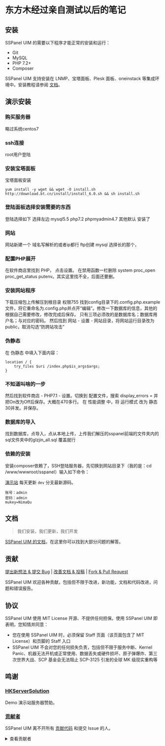 # 东方木经过亲自测试以后的笔记
## 安装

SSPanel UIM 的需要以下程序才能正常的安装和运行：

- Git
- MySQL
- PHP 7.2+
- Composer

SSPanel UIM 支持安装在 LNMP、宝塔面板、Plesk 面板、oneinstack 等集成环境中。安装教程请参阅 [文档](https://wiki.sspanel.host)。

## 演示安装
### 购买服务器
略过系统centos7
### ssh连接
root用户登陆
### 安装宝塔面板
宝塔面板安装

```
yum install -y wget && wget -O install.sh http://download.bt.cn/install/install_6.0.sh && sh install.sh
```
### 登陆面板选择安装需要的东西
登陆选择如下
选择左边
mysql5.5
php7.2
phpmyadmin4.7
其他默认
安装了
### 网站
网站新建一个
域名写解析的或者ip都行
ftp创建
mysql 选择长的那个，
### 配置PHP展开
在软件商店里找到 PHP， 点击设置。
在禁用函数一栏删除 system proc_open proc_get_status putenv。其实这里找不全，后面还要删。
### 安装网站程序
下载压缩包上传解压到根目录
权限755
找到config目录下的.config.php.example文件，将它重命名为.config.php并点开“编辑”。修改一下数据库的信息，其他的根据自己需要修改，修改完成后保存。
只有三项必须改的是数据库名；数据库用户名；与对应的密码。
然后找到 网站 - 设置 - 网站目录，将网站运行目录改为public，取消勾选“防跨站攻击”

### 伪静态
在 伪静态 中填入下面内容：
```
location / {
    try_files $uri /index.php$is_args$args;
}
```
### 不知道叫啥的一步
然后找到软件商店 - PHP7.1 - 设置。切换到 配置文件，搜索 display_errors = 并把On改为Off后保存。大概在470多行。
在 性能调整 中，将 运行模式 改为 静态 30并发。并保存。
### 数据库的导入
找到数据库，点导入，点从本地上传，上传我们解压的sspanel前端的文件夹内的sql文件夹中的glzjin_all.sql
覆盖就行
### 依赖的安装
安装composer依赖了，SSH登陆服务器，先切换到网站目录下（我的是：cd /www/wwwroot/sspanel）输入如下命令：


[演示站](https://sspanel.host) 每天更新 `dev` 分支最新源码。

```
账号：admin
密码：admin
mukey=NimaQu
```

## 文档

> 我们安装，我们更新，我们开发

[SSPanel UIM 的文档](https://wiki.sspanel.host)，在这里你可以找到大部分问题的解答。

## 贡献

[提出新想法 & 提交 Bug](https://github.com/Anankke/SSPanel-Uim/issues/new) | [改善文档 & 投稿](https://github.com/sspanel-uim/Wiki) | [Fork & Pull Request](https://github.com/Anankke/SSPanel-Uim/fork)

SSPanel UIM 欢迎各种贡献，包括但不限于改进，新功能，文档和代码改进，问题和错误报告。

## 协议

SSPanel UIM 使用 MIT License 开源、不提供任何担保。使用 SSPanel UIM 即表明，您知情并同意：

- 您在使用 SSPanel UIM 时，必须保留 Staff 页面（该页面包含了 MIT License）和页脚的 Staff 入口
- SSPanel UIM 不会对您的任何损失负责，包括但不限于服务中断、Kernel Panic、机器无法开机或正常使用、数据丢失或硬件损坏、原子弹爆炸、第三次世界大战、SCP 基金会无法阻止 SCP-3125 引发的全球 MK 级现实重构等


## 鸣谢

### [HKServerSolution](https://www.hkserversolution.com/cart.php)

Demo 演示站服务器赞助。

### [贡献者](https://github.com/Anankke/SSPanel-Uim/graphs/contributors)

SSPanel UIM 离不开所有 [贡献代码](https://github.com/Anankke/SSPanel-Uim/graphs/contributors) 和提交 Issue 的人。

<details>
<summary>查看贡献者</summary>

#### [Anankke](https://github.com/Anankke)

- 面板现 **维护者**

#### [galaxychuck](https://github.com/galaxychuck)

- 面板 **原作者**

##### [dumplin](https://github.com/dumplin233)

- 码支付对接 + 码支付当面付二合一
- 为面板加入 AFF 链接功能
- 商品增加限速和限制 ip 属性
- 多端口订阅
- 解决用户列表加载缓慢历史遗留问题

##### [RinSAMA](https://github.com/mxihan)

- 整理分类 config.php
- 美观性调整

